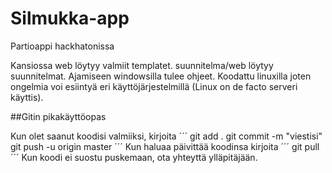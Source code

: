 # Silmukka-app
Partioappi hackhatonissa

Kansiossa web löytyy valmiit templatet. suunnitelma/web löytyy suunnitelmat. Ajamiseen windowsilla tulee ohjeet. Koodattu linuxilla joten ongelmia
voi esiintyä eri käyttöjärjestelmillä (Linux on de facto serveri käyttis).

##Gitin pikakäyttöopas

Kun olet saanut koodisi valmiiksi, kirjoita 
´´´
git add .
git commit -m "viestisi"
git push -u origin master
´´´
Kun haluaa päivittää koodinsa kirjoita
´´´
git pull
´´´
Kun koodi ei suostu puskemaan, ota yhteyttä ylläpitäjään.
